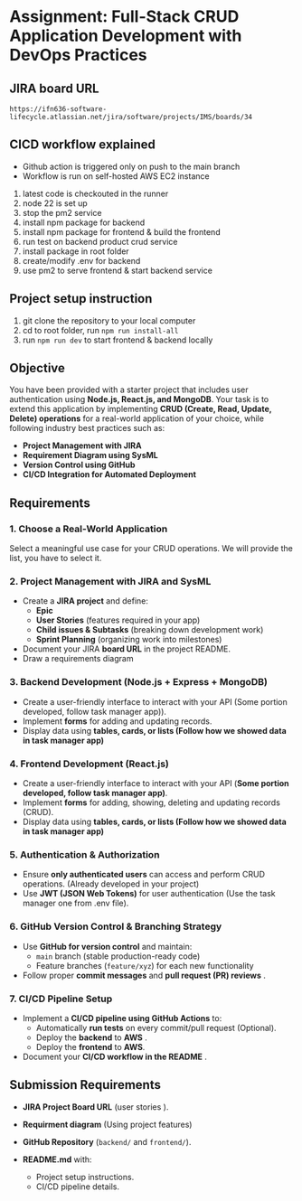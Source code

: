 # **Assignment: Full-Stack CRUD Application Development with DevOps Practices**

## JIRA board URL
```
https://ifn636-software-lifecycle.atlassian.net/jira/software/projects/IMS/boards/34
```

## CICD workflow explained

- Github action is triggered only on push to the main branch
- Workflow is run on self-hosted AWS EC2 instance

1. latest code is checkouted in the runner
2. node 22 is set up
3. stop the pm2 service
4. install npm package for backend
5. install npm package for frontend & build the frontend
6. run test on backend product crud service
7. install package in root folder
8. create/modify .env for backend
9. use pm2 to serve frontend & start backend service


## Project setup instruction
1. git clone the repository to your local computer
2. cd to root folder, run `npm run install-all`
3. run `npm run dev` to start frontend & backend locally


## **Objective**

You have been provided with a starter project that includes user authentication using  **Node.js, React.js, and MongoDB**. Your task is to extend this application by implementing **CRUD (Create, Read, Update, Delete) operations** for a real-world application of your choice, while following industry best practices such as:

* **Project Management with JIRA**
* **Requirement Diagram using SysML**
* **Version Control using GitHub**
* **CI/CD Integration for Automated Deployment**

## **Requirements**

### **1. Choose a Real-World Application**

Select a meaningful use case for your CRUD operations. We will provide the list, you have to select it.

### **2. Project Management with JIRA and SysML**

* Create a **JIRA project** and define:
  * **Epic**
  * **User Stories** (features required in your app)
  * **Child issues & Subtasks** (breaking down development work)
  * **Sprint Planning** (organizing work into milestones)
* Document your JIRA **board URL** in the project README.
* Draw a requirements diagram

### **3. Backend Development (Node.js + Express + MongoDB)**

* Create a user-friendly interface to interact with your API (Some portion developed, follow task manager app)).
* Implement **forms** for adding and updating records.
* Display data using  **tables, cards, or lists (Follow how we showed data in task manager app)**

### **4. Frontend Development (React.js)**

* Create a user-friendly interface to interact with your API (**Some portion developed, follow task manager app)**.
* Implement **forms** for adding, showing, deleting and updating records (CRUD).
* Display data using  **tables, cards, or lists (Follow how we showed data in task manager app)**

### **5. Authentication & Authorization**

* Ensure **only authenticated users** can access and perform CRUD operations. (Already developed in your project)
* Use **JWT (JSON Web Tokens)** for user authentication (Use the task manager one from .env file).

### **6. GitHub Version Control & Branching Strategy**

* Use **GitHub for version control** and maintain:
  * `main` branch (stable production-ready code)
  * Feature branches (`feature/xyz`) for each new functionality
* Follow proper **commit messages** and  **pull request (PR) reviews** .

### **7. CI/CD Pipeline Setup**

* Implement a **CI/CD pipeline using GitHub Actions** to:
  * Automatically **run tests** on every commit/pull request (Optional).
  * Deploy the **backend** to **AWS** .
  * Deploy the **frontend** to **AWS**.
* Document your  **CI/CD workflow in the README** .

## **Submission Requirements**

* **JIRA Project Board URL** (user stories ).
* **Requirment diagram** (Using project features)
* **GitHub Repository** (`backend/` and `frontend/`).
* **README.md** with:

  * Project setup instructions.
  * CI/CD pipeline details.

